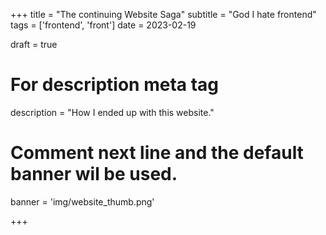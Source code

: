 +++
title = "The continuing Website Saga"
subtitle = "God I hate frontend"
tags = ['frontend', 'front']
date = 2023-02-19

draft = true

# For description meta tag
description = "How I ended up with this website."

# Comment next line and the default banner wil be used.
banner = 'img/website_thumb.png'


+++

